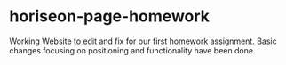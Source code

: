 # horiseon-page-homework

Working Website to edit and fix for our first homework assignment. Basic changes focusing on positioning and functionality have been done. 
